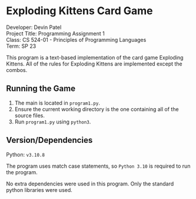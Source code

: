 Exploding Kittens Card Game
============================

Developer:        Devin Patel  
Project Title:    Programming Assignment 1  
Class:            CS 524-01 - Principles of Programming Languages  
Term:             SP 23  

This program is a text-based implementation of the card game Exploding Kittens.
All of the rules for Exploding Kittens are implemented except the combos.  


Running the Game
------------------------

1. The main is located in `program1.py`.
2. Ensure the current working directory is the one containing all of the source files.
3. Run `program1.py` using `python3`.


Version/Dependencies
------------------------

Python: `v3.10.8`  

The program uses match case statements, so `Python 3.10` is required to run the program.  

No extra dependencies were used in this program. Only the standard python libraries were used.  
